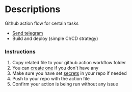 # Descriptions
Github action flow for certain tasks
 - [Send telegram](send_telegram/)
 - Build and deploy (simple CI/CD strategy)

### Instructions
1. Copy related file to your github action workflow folder
2. You can [create one](https://docs.github.com/en/actions/quickstart) if you don't have any
3. Make sure you have set [secrets](https://docs.github.com/en/actions/security-guides/encrypted-secrets) in your repo if needed
4. Push to your repo with the action file
5. Confirm your action is being run without any issue

